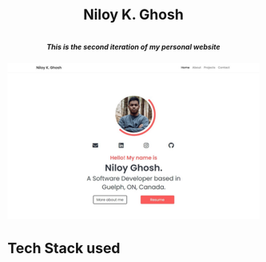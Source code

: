 <div>
    <h1 align="center">Niloy K. Ghosh<h1>
</div>

<h5 align="center">This is the second iteration of my personal website</h5>

![Image Snapshot](https://github.com/niloyKGhosh/personal-website-v2/blob/master/img/demo.jpg)

# Tech Stack used
